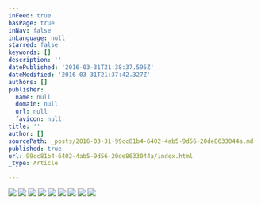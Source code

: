```yaml
---
inFeed: true
hasPage: true
inNav: false
inLanguage: null
starred: false
keywords: []
description: ''
datePublished: '2016-03-31T21:38:37.595Z'
dateModified: '2016-03-31T21:37:42.327Z'
authors: []
publisher:
  name: null
  domain: null
  url: null
  favicon: null
title: ''
author: []
sourcePath: _posts/2016-03-31-99cc81b4-6402-4ab5-9d56-20de8633044a.md
published: true
url: 99cc81b4-6402-4ab5-9d56-20de8633044a/index.html
_type: Article

---
```

![](https://the-grid-user-content.s3-us-west-2.amazonaws.com/9b966e9b-7e07-422d-b6b8-cabb84022332.jpg)
![](https://the-grid-user-content.s3-us-west-2.amazonaws.com/fecaaec1-57e2-4ced-8a2e-a77b5d5ad3ec.jpg)
![](https://the-grid-user-content.s3-us-west-2.amazonaws.com/6e504aff-3ab2-493b-aec6-8e756ae9a729.jpg)
![](https://the-grid-user-content.s3-us-west-2.amazonaws.com/1c9d6f57-bfcd-485e-b244-74d007dcd6c4.jpg)
![](https://the-grid-user-content.s3-us-west-2.amazonaws.com/02253046-428e-45da-aae4-329b610dd279.jpg)
![](https://the-grid-user-content.s3-us-west-2.amazonaws.com/fc1746fa-af32-4460-8001-138807ae2832.jpg)
![](https://the-grid-user-content.s3-us-west-2.amazonaws.com/9c25115e-9071-46b1-a388-a80e30704f55.jpg)
![](https://the-grid-user-content.s3-us-west-2.amazonaws.com/6766a33c-a4d5-4576-80b3-ba0758c9a6ba.jpg)
![](https://the-grid-user-content.s3-us-west-2.amazonaws.com/01d46ef5-3cb9-4dd6-be4f-03a6a31bea12.jpg)